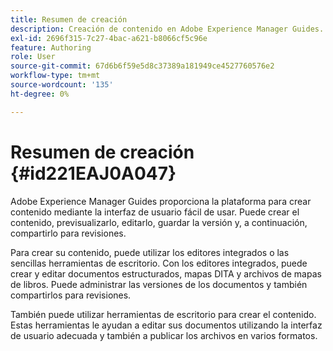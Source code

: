 ```yaml
---
title: Resumen de creación
description: Creación de contenido en Adobe Experience Manager Guides. Obtenga información sobre cómo crear, obtener una vista previa, editar, guardar la versión del documento y compartirlo para revisiones.
exl-id: 2696f315-7c27-4bac-a621-b8066cf5c96e
feature: Authoring
role: User
source-git-commit: 67d6b6f59e5d8c37389a181949ce4527760576e2
workflow-type: tm+mt
source-wordcount: '135'
ht-degree: 0%

---
```


# Resumen de creación {#id221EAJ0A047}

Adobe Experience Manager Guides proporciona la plataforma para crear contenido mediante la interfaz de usuario fácil de usar. Puede crear el contenido, previsualizarlo, editarlo, guardar la versión y, a continuación, compartirlo para revisiones.

Para crear su contenido, puede utilizar los editores integrados o las sencillas herramientas de escritorio. Con los editores integrados, puede crear y editar documentos estructurados, mapas DITA y archivos de mapas de libros. Puede administrar las versiones de los documentos y también compartirlos para revisiones.

También puede utilizar herramientas de escritorio para crear el contenido. Estas herramientas le ayudan a editar sus documentos utilizando la interfaz de usuario adecuada y también a publicar los archivos en varios formatos.

